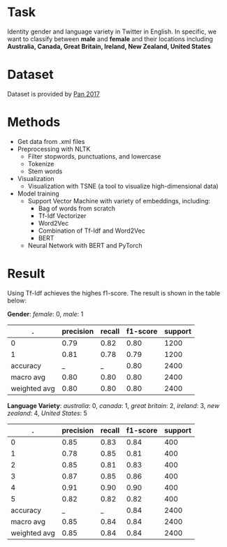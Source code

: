 # Task

Identity gender and language variety in Twitter in English. In specific, we want to classify between **male** and **female** and their locations including **Australia, Canada, Great Britain, Ireland, New Zealand, United States**

# Dataset

Dataset is provided by [Pan 2017](https://pan.webis.de/clef17/pan17-web/author-profiling.html)

# Methods
* Get data from .xml files
* Preprocessing with NLTK
  * Filter stopwords, punctuations, and lowercase
  * Tokenize
  * Stem words
* Visualization
  * Visualization with TSNE (a tool to visualize high-dimensional data)
* Model training
  * Support Vector Machine with variety of embeddings, including:
    *  Bag of words from scratch
    * Tf-Idf Vectorizer
    * Word2Vec
    * Combination of Tf-Idf and Word2Vec
    * BERT
   * Neural Network with BERT and PyTorch
   
# Result 
Using Tf-Idf achieves the highes f1-score. The result is shown in the table below:

**Gender**: _female_: 0, _male_: 1

. | precision | recall | f1-score | support
------------ | ------------- | ------------- | ------------- | -------------
0 | 0.79 | 0.82 | 0.80 | 1200
1 | 0.81 | 0.78 | 0.79 | 1200
accuracy | _ | _ | 0.80 | 2400
macro avg | 0.80 | 0.80 | 0.80 | 2400
weighted avg | 0.80 | 0.80 | 0.80 | 2400

**Language Variety**: _australia_: 0, _canada_: 1, _great britain_: 2, _ireland_: 3, _new zealand_: 4, _United States_: 5

. | precision | recall | f1-score | support
------------ | ------------- | ------------- | ------------- | -------------
0 | 0.85 | 0.83 | 0.84 | 400
1 | 0.78 | 0.85 | 0.81 | 400
2 | 0.85 | 0.81 | 0.83 | 400
3 | 0.87 | 0.85 | 0.86 | 400
4 | 0.91 | 0.90 | 0.90 | 400
5 | 0.82 | 0.82 | 0.82 | 400
accuracy | _ | _ | 0.84 | 2400
macro avg | 0.85 | 0.84 | 0.84 | 2400
weighted avg | 0.85 | 0.84 | 0.84 | 2400




